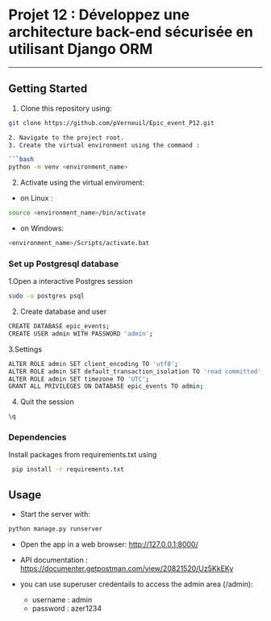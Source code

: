 # Projet 12 : Développez une architecture back-end sécurisée en utilisant Django ORM

---

## Getting Started



1. Clone this repository using:
 ```bash 
 git clone https://github.com/pVerneuil/Epic_event_P12.git

2. Navigate to the project root.
3. Create the virtual environment using the command :

 ```bash
python -m venv <environment_name>
```

2. Activate using the virtual enviroment:

- on Linux :

```bash
source <environment_name>/bin/activate
```

- on Windows:

```bash
<environment_name>/Scripts/activate.bat
```
### Set up Postgresql database
1.Open a interactive Postgres session
```bash
sudo -u postgres psql
```
2. Create database and user 
```bash
CREATE DATABASE epic_events;
CREATE USER admin WITH PASSWORD 'admin';
```
3.Settings
```bash
ALTER ROLE admin SET client_encoding TO 'utf8';
ALTER ROLE admin SET default_transaction_isolation TO 'read committed';
ALTER ROLE admin SET timezone TO 'UTC';
GRANT ALL PRIVILEGES ON DATABASE epic_events TO admin;
```
4. Quit the session
```bash
\q
```
### Dependencies

Install packages from requirements.txt using

```bash
 pip install -r requirements.txt
 ```

## Usage

- Start the server with:

 ```bash
 python manage.py runserver
 ```

- Open the app in a web browser:  http://127.0.0.1:8000/
- API documentation : https://documenter.getpostman.com/view/20821520/Uz5KkEKy

- you can use superuser credentails to access the admin area (/admin):
  - username : admin
  - password : azer1234